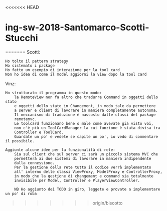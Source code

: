 <<<<<<< HEAD
# ing-sw-2018-Santomarco-Scotti-Stucchi
=======
Scotti:

	Ho tolto il pattern strategy
	Ho sistemato i package
	Ho fatto un esempio di interazione per la tool card
	Non ho idea di come il model aggiorni la view dopo la tool card

Vinz:

	Ho strutturato il programma in questo modo: 
		la RemoteView non fa altro che tradurre Command in oggetti dello stato 
		e oggetti dello stato in Changement, in modo tale da permettere 
		a server e client di lavorare in maniera completamente autonoma. 
		Il meccanismo di traduzione è nascosto dalle classi del package 
		remotemvc.
		Le toolcard funzionano bene o male come avevate gia visto voi, 
		non c'è più un ToolCardManager la cui funzione è stata divisa tra 
		Controller e ToolCard.
		Guardate un po' e vedete se capite un po', io vedo di commentare il possibile.

	Aggiunte alcune idee per la funzionalità di rete:
		Sia sul client che sul server ci sarà un piccolo sistema MVC che 
		permetterà ai due sistemi di lavorare in maniera indipendente
		dalla connessione.
		Per la gestione della rete tutto il codice verrà implementato 
		all' interno delle classi ViewProxy, ModelProxy e ControllerProxy,
		in modo che la gestione di changement e command sia totalmente 
		invisibile per Model, Controller e PlayerViewController.
		
		NB Ho aggiunto dei TODO in giro, leggete e provate a implementare un po' di roba

>>>>>>> origin/biscotto
